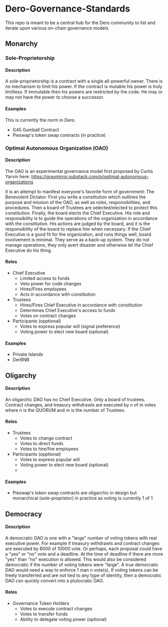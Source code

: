 # Dero-Governance-Standards
This repo is meant to be a central hub for the Dero community to list and iterate upon various on-chain governance models

## Monarchy

### Sole-Proprietorship

#### Description
A sole-proprietorship is a contract with a single all-powerful owner. There is no mechanism to limit his power. If the contract is mutable his power is truly limitless. If immutable then his powers are restricted by the code. He may or may not have the power to choose a successor.

#### Examples
This is currently the norm in Dero. 
- G45 Gumball Contract
- Pieswap's token swap contracts (in practice)

### Optimal Autonomous Organization (OAO)

#### Description
The OAO is an experimental governance model first proposed by Curtis Yarvin here: https://graymirror.substack.com/p/optimal-autonomous-organizations

It is an attempt to manifest everyone's favorite form of government: The Benevolent Dictator. First you write a constitution which outlines the purpose and mission of the OAO, as well as roles, responsibilities, and procedures. Then a board of Trustees are selected/elected to protect this constitution. Finally, the board elects the Chief Executive. His role and responsibility is to guide the operations of the organization in accordance with the constitution. His actions are judged by the board, and it is the responsibility of the board to replace him when necessary. If the Chief Executive is a good fit for the organization, and runs things well, board involvement is minimal. They serve as a back-up system. They do not manage operations, they only avert disaster and otherwise let the Chief Executive do his thing.

#### Roles
- Chief Executive
  - Limited access to funds
  - Veto power for code changes
  - Hires/Fires employees
  - Acts in accordance with constitution
- Trustees
  - Hires/Fires Chief Executive in accordance with constitution
  - Determines Chief Executive's access to funds
  - Votes on contract changes
- Participants (opptional)
  - Votes to express popular will (signal preference)
  - Voting power to elect new board (optional)

#### Examples
- Private Islands
- DerBNB


## Oligarchy

#### Description
An oligarchic DAO has no Chief Executive. Only a board of trustees. Contract changes, and treasury withdrawls are executed by n of m votes where n is the QUORUM and m is the number of Trustees.

#### Roles
- Trustees
  - Votes to change contract
  - Votes to direct funds
  - Votes to hire/fire employees
- Participants (opptional)
  - Votes to express popular will
  - Voting power to elect new board (optional)
  - 
#### Examples
- Pieswap's token swap contracts are oligarchic in design but monarchical (sole-proprietor) in practice as voting is currently 1 of 1

## Democracy

#### Description
A democratic DAO is one with a "large" number of voting tokens with real executive power. For example if treasury withdrawls and contract changes are executed by 8000 of 10000 vote. Or perhaps, each proposal could have a "yes" or "no" vote and a deadline. At the time of deadline if there are more "yes" than "no" execution is allowed. This would also be considered democratic if the number of voting tokens were "large". A true democratic DAO would need a way to enforce 1 man n vote(s). If voting tokens can be freely transferred and are not tied to any type of identity, then a democratic DAO can quickly convert into a plutocratic DAO. 

#### Roles
- Governance Token Holders
  - Votes to execute contract changes
  - Votes to transfer funds
  - Ability to delegate voting power (optional)

